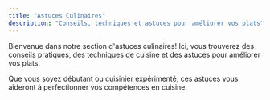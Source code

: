 ```yaml
---
title: "Astuces Culinaires"
description: "Conseils, techniques et astuces pour améliorer vos plats"
---
```


Bienvenue dans notre section d'astuces culinaires! Ici, vous trouverez des conseils pratiques, des techniques de cuisine et des astuces pour améliorer vos plats.

Que vous soyez débutant ou cuisinier expérimenté, ces astuces vous aideront à perfectionner vos compétences en cuisine.
